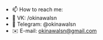 - 📫 How to reach me:
- :new_moon_with_face: VK: /okinawalsn
- :calling: Telegram: @okinawalsn
- :envelope: E-mail: okinawalsn@gmail.com
